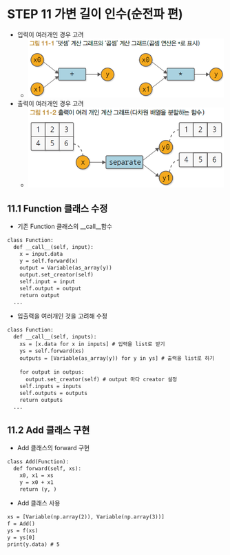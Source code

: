 # STEP 11 가변 길이 인수(순전파 편)
* 입력이 여러개인 경우 고려
  * ![인풋이 1개 이상인 경우](../../images/그림%2011-1.png)
* 출력이 여러개인 경우 고려
  * ![인풋이 1개 이상인 경우](../../images/그림%2011-2.png)
## 11.1 Function 클래스 수정
* 기존 Function 클래스의 __call__함수
``` 
class Function:
  def __call__(self, input):
    x = input.data
    y = self.forward(x)
    output = Variable(as_array(y))
    output.set_creator(self)
    self.input = input
    self.output = output
    return output
  ...
```
* 입출력을 여러개인 것을 고려해 수정
``` 
class Function:
  def __call__(self, inputs):
    xs = [x.data for x in inputs] # 입력을 list로 받기
    ys = self.forward(xs)
    outputs = [Variable(as_array(y)) for y in ys] # 출력을 list로 하기
    
    for output in outpus:
      output.set_creator(self) # output 마다 creator 설정
    self.inputs = inputs
    self.outputs = outputs
    return outputs
  ...
```
## 11.2 Add 클래스 구현
* Add 클래스의 forward 구현
``` 
class Add(Function):
  def forward(self, xs):
    x0, x1 = xs
    y = x0 + x1
    return (y, )
```
* Add 클래스 사용
``` 
xs = [Variable(np.array(2)), Variable(np.array(3))]
f = Add()
ys = f(xs)
y = ys[0]
print(y.data) # 5
```